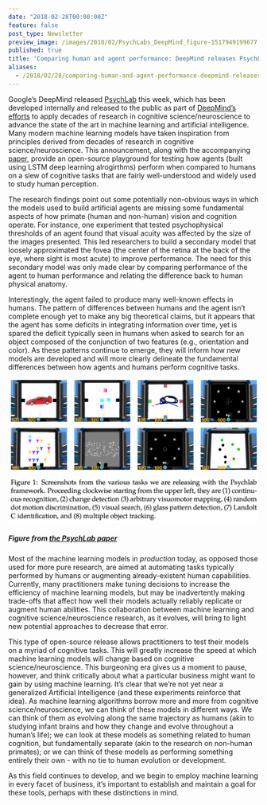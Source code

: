 ```yaml
---
date: "2018-02-28T00:00:00Z"
feature: false
post_type: Newsletter
preview_image: /images/2018/02/PsychLabs_DeepMind_figure-1517949199677.png
published: true
title: 'Comparing human and agent performance: DeepMind releases PsychLab'
aliases:
  - /2018/02/28/comparing-human-and-agent-performance-deepmind-releases-psychlab.html
---
```


Google’s DeepMind released [PsychLab](https://deepmind.com/blog/open-sourcing-psychlab/) this week, which has been developed internally and released to the public as part of [DeepMind’s efforts](http://www.cell.com/neuron/abstract/S0896-6273(17)30509-3) to apply decades of research in cognitive science/neuroscience to advance the state of the art in machine learning and artificial intelligence. Many modern machine learning models have taken inspiration from principles derived from decades of research in cognitive science/neuroscience. This announcement, along with the accompanying [paper](https://arxiv.org/abs/1801.08116), provide an open-source playground for testing how agents (built using LSTM deep learning alrogirthms) perform when compared to humans on a slew of cognitive tasks that are fairly well-understood and widely used to study human perception.   

The research findings point out some potentially non-obvious ways in which the models used to build artificial agents are missing some fundamental aspects of how primate (human and non-human) vision and cognition operate. For instance, one experiment that tested psychophysical thresholds of an agent found that visual acuity was affected by the size of the images presented.  This led researchers to build a secondary model that loosely approximated the fovea (the center of the retina at the back of the eye, where sight is most acute) to improve performance. The need for this secondary model was only made clear by comparing performance of the agent to human performance and relating the difference back to human physical anatomy.

Interestingly, the agent failed to produce many well-known effects in humans. The pattern of differences between humans and the agent isn’t complete enough yet to make any big theoretical claims, but it appears that the agent has some deficits in integrating information over time, yet is spared the deficit typically seen in humans when asked to search for an object composed of the conjunction of two features (e.g., orientation and color). As these patterns continue to emerge, they will inform how new models are developed and will more clearly delineate the fundamental differences between how agents and humans perform cognitive tasks.

![](/images/2018/02/PsychLabs_DeepMind_figure-1517949199677.png)
##### Figure from [the PsychLab paper](https://arxiv.org/abs/1801.08116)

Most of the machine learning models in _production_ today, as opposed those used for more pure research, are aimed at automating tasks typically performed by humans or augmenting already-existent human capabilities. Currently, many practitioners make tuning decisions to increase the efficiency of machine learning models, but may be inadvertently making trade-offs that affect how well their models actually reliably replicate or augment human abilities. This collaboration between machine learning and cognitive science/neuroscience research, as it evolves, will bring to light new potential approaches to decrease that error. 

This type of open-source release allows practitioners to test their models on a myriad of cognitive tasks. This will greatly increase the speed at which machine learning models will change based on cognitive science/neuroscience. This burgeoning era gives us a moment to pause, however, and think critically about what a particular business might want to gain by using machine learning. It’s clear that we’re not yet near a generalized Artificial Intelligence (and these experiments reinforce that idea). As machine learning algorithms borrow more and more from cognitive science/neuroscience, we can think of these models in different ways. We can think of them as evolving along the same trajectory as humans (akin to studying infant brains and how they change and evolve throughout a human’s life); we can look at these models as something related to human cognition, but fundamentally separate (akin to the research on non-human primates); or we can think of these models as performing something entirely their own - with no tie to human evolution or development.
 
As this field continues to develop, and we begin to employ machine learning in every facet of business, it’s important to establish and maintain a goal for these tools, perhaps with these distinctions in mind.
